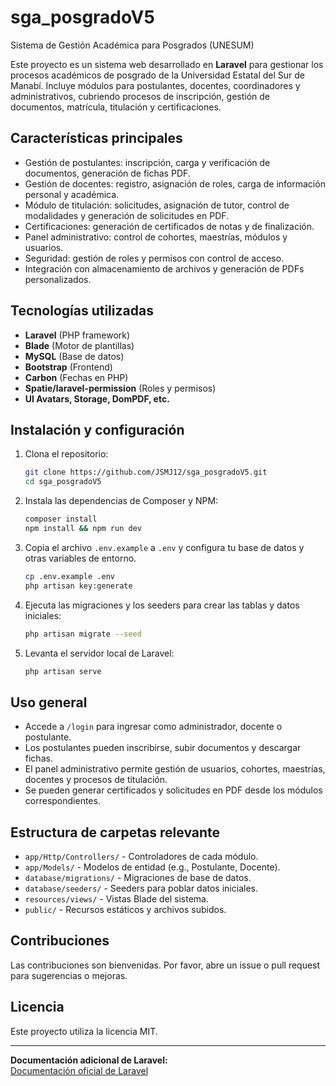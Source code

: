 # sga_posgradoV5

Sistema de Gestión Académica para Posgrados (UNESUM)

Este proyecto es un sistema web desarrollado en **Laravel** para gestionar los procesos académicos de posgrado de la Universidad Estatal del Sur de Manabí. Incluye módulos para postulantes, docentes, coordinadores y administrativos, cubriendo procesos de inscripción, gestión de documentos, matrícula, titulación y certificaciones.

## Características principales

- Gestión de postulantes: inscripción, carga y verificación de documentos, generación de fichas PDF.
- Gestión de docentes: registro, asignación de roles, carga de información personal y académica.
- Módulo de titulación: solicitudes, asignación de tutor, control de modalidades y generación de solicitudes en PDF.
- Certificaciones: generación de certificados de notas y de finalización.
- Panel administrativo: control de cohortes, maestrías, módulos y usuarios.
- Seguridad: gestión de roles y permisos con control de acceso.
- Integración con almacenamiento de archivos y generación de PDFs personalizados.

## Tecnologías utilizadas

- **Laravel** (PHP framework)
- **Blade** (Motor de plantillas)
- **MySQL** (Base de datos)
- **Bootstrap** (Frontend)
- **Carbon** (Fechas en PHP)
- **Spatie/laravel-permission** (Roles y permisos)
- **UI Avatars, Storage, DomPDF, etc.**

## Instalación y configuración

1. Clona el repositorio:

   ```sh
   git clone https://github.com/JSMJ12/sga_posgradoV5.git
   cd sga_posgradoV5
   ```

2. Instala las dependencias de Composer y NPM:

   ```sh
   composer install
   npm install && npm run dev
   ```

3. Copia el archivo `.env.example` a `.env` y configura tu base de datos y otras variables de entorno.

   ```sh
   cp .env.example .env
   php artisan key:generate
   ```

4. Ejecuta las migraciones y los seeders para crear las tablas y datos iniciales:

   ```sh
   php artisan migrate --seed
   ```

5. Levanta el servidor local de Laravel:

   ```sh
   php artisan serve
   ```

## Uso general

- Accede a `/login` para ingresar como administrador, docente o postulante.
- Los postulantes pueden inscribirse, subir documentos y descargar fichas.
- El panel administrativo permite gestión de usuarios, cohortes, maestrías, docentes y procesos de titulación.
- Se pueden generar certificados y solicitudes en PDF desde los módulos correspondientes.

## Estructura de carpetas relevante

- `app/Http/Controllers/` - Controladores de cada módulo.
- `app/Models/` - Modelos de entidad (e.g., Postulante, Docente).
- `database/migrations/` - Migraciones de base de datos.
- `database/seeders/` - Seeders para poblar datos iniciales.
- `resources/views/` - Vistas Blade del sistema.
- `public/` - Recursos estáticos y archivos subidos.

## Contribuciones

Las contribuciones son bienvenidas. Por favor, abre un issue o pull request para sugerencias o mejoras.

## Licencia

Este proyecto utiliza la licencia MIT.

---

**Documentación adicional de Laravel:**  
[Documentación oficial de Laravel](https://laravel.com/docs)
